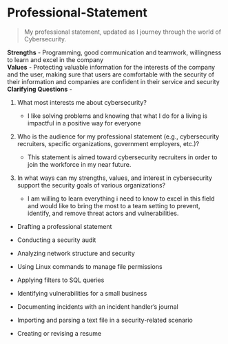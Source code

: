 # Professional-Statement
>My professional statement, updated as I journey through the world of Cybersecurity.
>
**Strengths** - Programming, good communication and teamwork, willingness to learn and excel in the company  
**Values** - Protecting valuable information for the interests of the company and the user, making sure that users are comfortable with the security of their information and companies are confident in their service and security  
**Clarifying Questions** -   
1. What most interests me about cybersecurity?

    - I like solving problems and knowing that what I do for a living is impactful in a positive way for everyone
   
2. Who is the audience for my professional statement (e.g., cybersecurity recruiters, specific organizations, government employers, etc.)?

    - This statement is aimed toward cybersecurity recruiters in order to join the workforce in my near future.

5. In what ways can my strengths, values, and interest in cybersecurity support the security goals of various organizations?

    - I am willing to learn everything i need to know to excel in this field and would like to bring the most to a team setting to prevent, identify, and remove threat actors and vulnerabilities.

- Drafting a professional statement  

- Conducting a security audit  

- Analyzing network structure and security  

- Using Linux commands to manage file permissions  

- Applying filters to SQL queries  

- Identifying vulnerabilities for a small business  

- Documenting incidents with an incident handler’s journal  

- Importing and parsing a text file in a security-related scenario  

- Creating or revising a resume  
